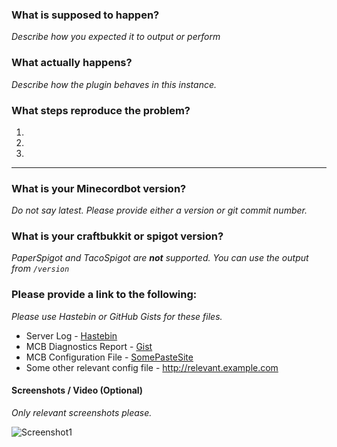 <!--- Instructions: If you are creating a suggestion, ignore this template.
Just lable your issue '[Suggestion] YourSuggestion' or '[Feature Request] YourTitleHere'
If you need help with formatting: https://github.com/adam-p/markdown-here/wiki/Markdown-Cheatsheet --->

### What is supposed to happen?
*Describe how you expected it to output or perform*


### What actually happens?
*Describe how the plugin behaves in this instance.*


### What steps reproduce the problem?
1.
2.
3.

------
### What is your Minecordbot version?
*Do not say latest. Please provide either a version or git commit number.*
<!---Version Here (Place below, or remove comment)--->

### What is your craftbukkit or spigot version?
*PaperSpigot and TacoSpigot are __not__ supported. You can use the output from `/version`*
<!---Version Here (Place below, or remove comment)--->

### Please provide a link to the following:
*Please use Hastebin or GitHub Gists for these files.*
* Server Log - [Hastebin](http://hastebin.example.com)
* MCB Diagnostics Report - [Gist](http://gist.github.example.com)
* MCB Configuration File - [SomePasteSite](http://paste.example.com)
* Some other relevant config file - http://relevant.example.com

#### Screenshots / Video (Optional)
*Only relevant screenshots please.*

![Screenshot1](https://somthing.com/screen.png "Screen Shot 1")
